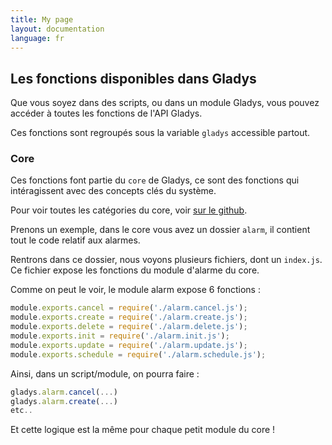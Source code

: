 ```yaml
---
title: My page
layout: documentation
language: fr
---
```


## Les fonctions disponibles dans Gladys

Que vous soyez dans des scripts, ou dans un module Gladys, vous pouvez accéder à toutes les fonctions de l'API Gladys.

Ces fonctions sont regroupés sous la variable `gladys` accessible partout.

### Core

Ces fonctions font partie du `core` de Gladys, ce sont des fonctions qui intéragissent avec des concepts clés du système. 

Pour voir toutes les catégories du core, voir [sur le github](https://github.com/GladysProject/Gladys/tree/v3/api/core).

Prenons un exemple, dans le core vous avez un dossier `alarm`, il contient tout le code relatif aux alarmes.

Rentrons dans ce dossier, nous voyons plusieurs fichiers, dont un `index.js`. Ce fichier expose les fonctions du module d'alarme du core.

Comme on peut le voir, le module alarm expose 6 fonctions : 

```javascript
module.exports.cancel = require('./alarm.cancel.js');
module.exports.create = require('./alarm.create.js');
module.exports.delete = require('./alarm.delete.js');
module.exports.init = require('./alarm.init.js');
module.exports.update = require('./alarm.update.js');
module.exports.schedule = require('./alarm.schedule.js');
```

Ainsi, dans un script/module, on pourra faire : 

```javascript
gladys.alarm.cancel(...)
gladys.alarm.create(...)
etc..
```

Et cette logique est la même pour chaque petit module du core !
